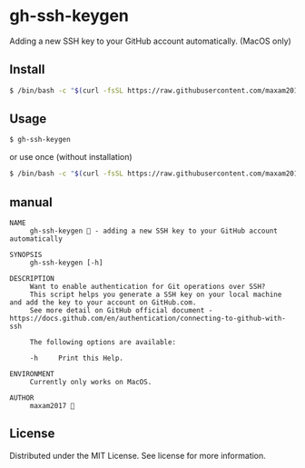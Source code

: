 # gh-ssh-keygen
Adding a new SSH key to your GitHub account automatically. (MacOS only)

## Install

```sh
$ /bin/bash -c "$(curl -fsSL https://raw.githubusercontent.com/maxam2017/gh-ssh-keygen/HEAD/install.sh)"
```

## Usage
```sh
$ gh-ssh-keygen
````

or use once (without installation)
```sh
$ /bin/bash -c "$(curl -fsSL https://raw.githubusercontent.com/maxam2017/gh-ssh-keygen/HEAD/gh-ssh-keygen.sh)"
```

## manual

```
NAME
     gh-ssh-keygen 🔑 - adding a new SSH key to your GitHub account automatically

SYNOPSIS
     gh-ssh-keygen [-h]

DESCRIPTION
     Want to enable authentication for Git operations over SSH?
     This script helps you generate a SSH key on your local machine and add the key to your account on GitHub.com.
     See more detail on GitHub official document - https://docs.github.com/en/authentication/connecting-to-github-with-ssh

     The following options are available:

     -h     Print this Help.

ENVIRONMENT
     Currently only works on MacOS.

AUTHOR
     maxam2017 🦕
```

## License
Distributed under the MIT License. See license for more information.